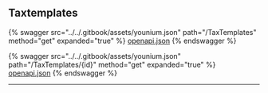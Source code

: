 ## Taxtemplates




{% swagger src="../../.gitbook/assets/younium.json" path="/TaxTemplates" method="get" expanded="true" %}
[openapi.json](./docs/.gitbook/assets/younium.json)
{% endswagger %}

{% swagger src="../../.gitbook/assets/younium.json" path="/TaxTemplates/{id}" method="get" expanded="true" %}
[openapi.json](./docs/.gitbook/assets/younium.json)
{% endswagger %}


---


